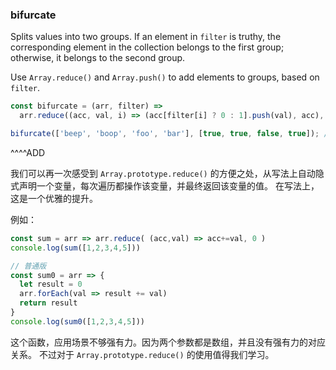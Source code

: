 ### bifurcate

Splits values into two groups. If an element in `filter` is truthy, the corresponding element in the collection belongs to the first group; otherwise, it belongs to the second group.

Use `Array.reduce()` and `Array.push()` to add elements to groups, based on `filter`.

```js
const bifurcate = (arr, filter) =>
  arr.reduce((acc, val, i) => (acc[filter[i] ? 0 : 1].push(val), acc), [[], []]);
```

```js
bifurcate(['beep', 'boop', 'foo', 'bar'], [true, true, false, true]); // [ ['beep', 'boop', 'bar'], ['foo'] ]
```

^^^^ADD

我们可以再一次感受到 `Array.prototype.reduce()` 的方便之处，从写法上自动隐式声明一个变量，每次遍历都操作该变量，并最终返回该变量的值。
在写法上，这是一个优雅的提升。

例如：

```js
const sum = arr => arr.reduce( (acc,val) => acc+=val, 0 )
console.log(sum([1,2,3,4,5]))

// 普通版
const sum0 = arr => {
  let result = 0
  arr.forEach(val => result += val)
  return result
}
console.log(sum0([1,2,3,4,5]))
```

这个函数，应用场景不够强有力。因为两个参数都是数组，并且没有强有力的对应关系。
不过对于 `Array.prototype.reduce()` 的使用值得我们学习。